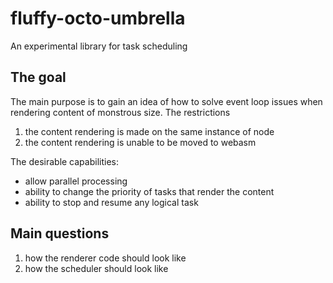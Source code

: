 # fluffy-octo-umbrella
An experimental library for task scheduling

## The goal
The main purpose is to gain an idea of how to solve event loop issues when rendering content of monstrous size.
The restrictions
1. the content rendering is made on the same instance of node
2. the content rendering is unable to be moved to webasm

The desirable capabilities:  
* allow parallel processing
* ability to change the priority of tasks that render the content
* ability to stop and resume any logical task

## Main questions
1. how the renderer code should look like
2. how the scheduler should look like

